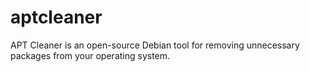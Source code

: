 # aptcleaner
APT Cleaner is an open-source Debian tool for removing unnecessary packages from your operating system.
